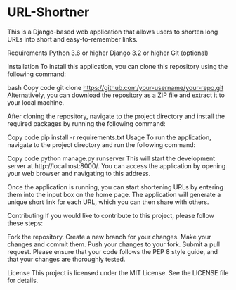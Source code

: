 # URL-Shortner
This is a Django-based web application that allows users to shorten long URLs into short and easy-to-remember links.

Requirements
Python 3.6 or higher
Django 3.2 or higher
Git (optional)

Installation
To install this application, you can clone this repository using the following command:

bash
Copy code
git clone https://github.com/your-username/your-repo.git
Alternatively, you can download the repository as a ZIP file and extract it to your local machine.

After cloning the repository, navigate to the project directory and install the required packages by running the following command:

Copy code
pip install -r requirements.txt
Usage
To run the application, navigate to the project directory and run the following command:

Copy code
python manage.py runserver
This will start the development server at http://localhost:8000/. You can access the application by opening your web browser and navigating to this address.

Once the application is running, you can start shortening URLs by entering them into the input box on the home page. The application will generate a unique short link for each URL, which you can then share with others.

Contributing
If you would like to contribute to this project, please follow these steps:

Fork the repository.
Create a new branch for your changes.
Make your changes and commit them.
Push your changes to your fork.
Submit a pull request.
Please ensure that your code follows the PEP 8 style guide, and that your changes are thoroughly tested.

License
This project is licensed under the MIT License. See the LICENSE file for details.
